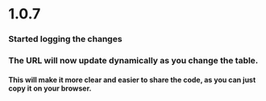 # 1.0.7

### Started logging the changes

### The URL will now update dynamically as you change the table.

#### This will make it more clear and easier to share the code, as you can just copy it on your browser.
